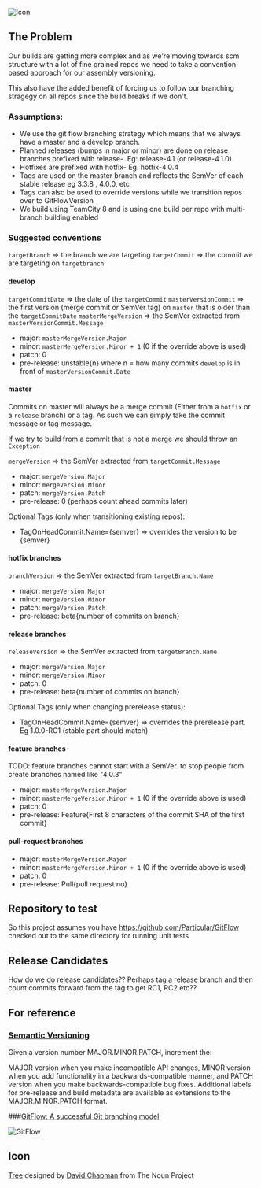 ![Icon](https://raw.github.com/Particular/GitFlowVersion/master/Icons/package_icon.png)

## The Problem

Our builds are getting more complex and as we're moving towards scm structure with a lot of fine grained repos we need to take a convention based approach for our assembly versioning.

This also have the added benefit of forcing us to follow our branching stragegy on all repos since the build breaks if we don't.

### Assumptions:

* We use the git flow branching strategy which means that we always have a master and a develop branch.
* Planned releases (bumps in major or minor) are done on release branches prefixed with release-. Eg: release-4.1 (or release-4.1.0)
* Hotfixes are prefixed with hotfix- Eg. hotfix-4.0.4
* Tags are used on the master branch and reflects the SemVer of each stable release eg 3.3.8 , 4.0.0, etc
* Tags can also be used to override versions while we transition repos over to GitFlowVersion
* We build using TeamCity 8 and is using one build per repo with multi-branch building enabled

### Suggested conventions

`targetBranch` => the branch we are targeting
`targetCommit` => the commit we are targeting on `targetbranch`

#### develop

`targetCommitDate` => the date of the `targetCommit`
`masterVersionCommit` => the first version (merge commit or SemVer tag) on `master` that is older than the `targetCommitDate`
`masterMergeVersion` => the SemVer extracted from `masterVersionCommit.Message`  

* major: `masterMergeVersion.Major`
* minor: `masterMergeVersion.Minor + 1` (0 if the override above is used)
* patch: 0
* pre-release: unstable{n} where n = how many commits `develop` is in front of `masterVersionCommit.Date`

#### master

Commits on master will always be a merge commit (Either from a `hotfix` or a `release` branch) or a tag. As such we can simply take the commit message or tag message.

If we try to build from a commit that is not a merge we should throw an `Exception`

`mergeVersion` => the SemVer extracted from `targetCommit.Message`  
 
* major: `mergeVersion.Major`
* minor: `mergeVersion.Minor`
* patch: `mergeVersion.Patch`
* pre-release: 0 (perhaps count ahead commits later)

Optional Tags (only when transitioning existing repos): 
* TagOnHeadCommit.Name={semver} => overrides the version to be {semver} 

#### hotfix branches

`branchVersion` => the SemVer extracted from `targetBranch.Name`  

* major: `mergeVersion.Major`
* minor: `mergeVersion.Minor`
* patch: `mergeVersion.Patch`
* pre-release: beta{number of commits on branch}

#### release branches

`releaseVersion` => the SemVer extracted from `targetBranch.Name`  

* major: `mergeVersion.Major`
* minor: `mergeVersion.Minor`
* patch: 0
* pre-release: beta{number of commits on branch}

Optional Tags (only when changing prerelease status):

* TagOnHeadCommit.Name={semver} => overrides the prerelease part. Eg 1.0.0-RC1 (stable part should match)
 
#### feature  branches

TODO: feature branches cannot start with a SemVer. to stop people from create branches named like "4.0.3"

* major: `masterMergeVersion.Major`
* minor: `masterMergeVersion.Minor + 1` (0 if the override above is used)
* patch: 0
* pre-release: Feature{First 8 characters of the commit SHA of the first commit}

#### pull-request  branches


* major: `masterMergeVersion.Major`
* minor: `masterMergeVersion.Minor + 1` (0 if the override above is used)
* patch: 0
* pre-release: Pull{pull request no}


## Repository to test

So this project assumes you have https://github.com/Particular/GitFlow checked out to the same directory for running unit tests

## Release Candidates

How do we do release candidates?? Perhaps  tag a release branch and then count commits forward from the tag to get RC1, RC2 etc??


## For reference

### [Semantic Versioning](http://semver.org/)

Given a version number MAJOR.MINOR.PATCH, increment the:

MAJOR version when you make incompatible API changes,
MINOR version when you add functionality in a backwards-compatible manner, and
PATCH version when you make backwards-compatible bug fixes.
Additional labels for pre-release and build metadata are available as extensions to the MAJOR.MINOR.PATCH format.
 
###[GitFlow: A successful Git branching model](http://nvie.com/git-model/)
 
![GitFlow](http://nvie.com/img/2009/12/Screen-shot-2009-12-24-at-11.32.03.png)

## Icon

<a href="http://thenounproject.com/noun/tree/#icon-No13389" target="_blank">Tree</a> designed by <a href="http://thenounproject.com/david.chapman" target="_blank">David Chapman</a> from The Noun Project
